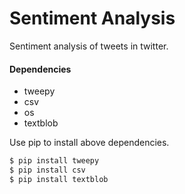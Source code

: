 # Sentiment Analysis
Sentiment analysis of tweets in twitter.

#### Dependencies
* tweepy
* csv
* os
* textblob

Use pip to install above dependencies.
```sh
$ pip install tweepy
$ pip install csv
$ pip install textblob
```
